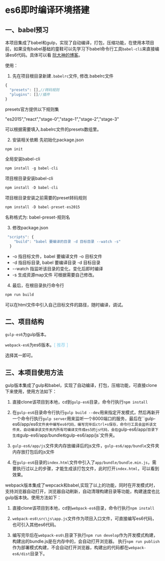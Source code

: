 # es6即时编译环境搭建
## 一、babel预习
本项目集成了babel和gulp，实现了自动编译，打包，压缩功能，在使用本项目前，如果没有babel基础的童鞋可以先学习下babel命令行工具`babel-cli`来直接编译es6代码。具体可以看 [阮大神的博客](http://www.ruanyifeng.com/blog/2016/01/babel.html)。

使用：
1. 先在项目根目录新建`.babelrc`文件,
修改.babelrc文件
```js
{
  "presets": [],//转码规则
  "plugins": []//插件
}
```
presets官方提供以下规则集

"es2015","react","stage-0","stage-1","stage-2","stage-3"

可以根据需要填入.babelrc文件的presets数组里。

2. 安装相关依赖
先初始化package.json
```js
npm init
```

全局安装babel-cli
```js
npm install -g babel-cli
```
项目根目录安装babel-cli
```js
npm install -D babel-cli
```
项目根目录安装之前需要的preset转码规则
```js
npm install -D babel-preset-es2015
```
名称格式为: babel-preset-规则名

3. 修改package.json
```js
 "scripts": {
    "build": "babel 要编译的目录 -d 目标目录 --watch -s"
  }
```
* -o 指目标文件，babel 要编译文件 -o 目标文件
* -d 指目标目录, babel 要编译目录 -d 目标目录
* --watch 指监听该目录的变化，变化后即时编译
* -s 生成资源map文件
可根据需要自己修改。

4. 最后，在根目录执行命令行
```js
npm run build
```
可以在html文件中引入自己目标文件的路径，随时编译，调试。

## 二、项目结构
`gulp-es6`为gulp版本。

`webpack-es6`为es6版本。<font color=skyblue>[ 推荐 ]</font>

选择其一即可。

## 三、本项目使用方法

gulp版本集成了gulp和babel，实现了自动编译，打包，压缩功能，可直接clone下来使用，使用方法如下：



1. 直接clone该项目到本地，cd到`gulp-es6`目录，命令行执行`npm install`

2. 在`gulp-es6`目录命令行执行`gulp build --dev`用来指定开发模式，然后再新开一个命令行执行`gulp server`用来监听一个8000端口的服务，最后在``gulp-es6/app/es6`文件夹中编写es6代码，编写完毕后ctrl+s保存，命令行工具会监听该文件夹，自动编译该文件夹内所有可编译文件成es5的js代码，会在`gulp-es6/app/`目录下生成`gulp-es6/app/bundle`和`gulp-es6/app/js`文件夹。

3. `gulp-es6/app/js`文件夹内存放编译后的js文件，`gulp-es6/app/bundle`文件夹内存放打包后的js文件

4. 在`gulp-es6`目录的`index.html`文件中引入了`app/bundle/bundle.min.js`，需要执行过以上的步骤，才能生成该打包文件，此时打开`index.html`，可以看到效果。



webpack版本集成了wepcack和babel,实现了以上的功能，同时在开发模式时，支持浏览器自动打开，浏览器自动刷新，自动清理构建目录等功能，构建速度也比gulp版本快。使用方法如下：

1. 直接clone该项目到本地，cd到`webpack-es6`目录，命令行执行`npm install`


2. `webpack-es6\src\js\app.js`文件作为项目入口文件，可直接编写es6代码，也可引入其他es6代码。

3. 编写完毕后在`webpack-es6\`目录下执行`npm run develop`作为开发模式构建，构建出的bundle.js是在内存中的，会自动打开浏览器。
执行`npm run publish`作为部署模式构建，不会自动打开浏览器，构建出的代码都在`webpack-es6/dist`目录下。
